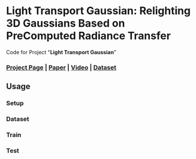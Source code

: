 # Light Transport Gaussian: Relighting 3D Gaussians Based on PreComputed Radiance Transfer
Code for Project "**Light Transport Gaussian**"

### [Project Page](https://gerwang.github.io/shadowneus/) | [Paper](https://arxiv.org/abs/2211.14086) | [Video](https://www.youtube.com/watch?v=jvxJ7bVuTBk) | [Dataset](https://drive.google.com/drive/folders/1Sr30kdvCD2tXNAONzcnF5xnoMXasylyA?usp=sharing)

## Usage

### Setup

### Dataset

### Train

### Test